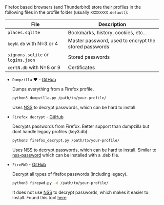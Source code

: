 Firefox based browsers (and Thunderbird) store their profiles in the following files in the profile folder (usually `XXXXXXXX.default`):

| File | Description |
| --- | --- |
| `places.sqlite` | Bookmarks, history, cookies, etc... |
| `keyN.db` with N=3 or 4 | Master password, used to encrypt the stored passwords |
| `signons.sqlite` or `logins.json` | Stored passwords |
| `certN.db` with N=8 or 9 | Certificates |

* `Dumpzilla` :heart: - [GitHub](https://github.com/Busindre/dumpzilla)

    Dumps everything from a Firefox profile. 

    ```bash
    python3 dumpzilla.py /path/to/your-profile/
    ```
    
    Uses [NSS](https://en.wikipedia.org/wiki/Network_Security_Services) to decrypt passwords, which can be hard to install.


* `Firefox decrypt` - [GitHub](https://github.com/unode/firefox_decrypt)

    Decrypts passwords from Firefox. Better support than dumpzilla but dont handle legacy profiles (key3.db).

    ```bash
    python3 firefox_decrypt.py /path/to/your-profile/
    ```

    Uses [NSS](https://en.wikipedia.org/wiki/Network_Security_Services) to decrypt passwords, which can be hard to install. Similar to [nss-password](https://github.com/glondu/nss-passwords) which can be installed with a .deb file.

* `FirePWD` - [GitHub](https://github.com/lclevy/firepwd)

    Decrypt all types of firefox passwords (including legacy).

    ```bash
    python3 firepwd.py -d /path/to/your-profile/
    ```

    It does not use [NSS](https://en.wikipedia.org/wiki/Network_Security_Services) to decrypt passwords, which makes it easier to install. Found this tool [here](https://security.stackexchange.com/questions/152285/command-line-tools-to-decrypt-my-firefox-45-7-0-passwords-using-key3-db-and-logi)